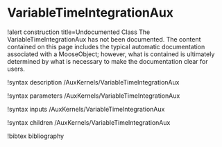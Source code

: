 <!-- MOOSE Documentation Stub: Remove this when content is added. -->

# VariableTimeIntegrationAux

!alert construction title=Undocumented Class
The VariableTimeIntegrationAux has not been documented. The content contained on this page includes the
typical automatic documentation associated with a MooseObject; however, what is contained is
ultimately determined by what is necessary to make the documentation clear for users.

!syntax description /AuxKernels/VariableTimeIntegrationAux

!syntax parameters /AuxKernels/VariableTimeIntegrationAux

!syntax inputs /AuxKernels/VariableTimeIntegrationAux

!syntax children /AuxKernels/VariableTimeIntegrationAux

!bibtex bibliography
